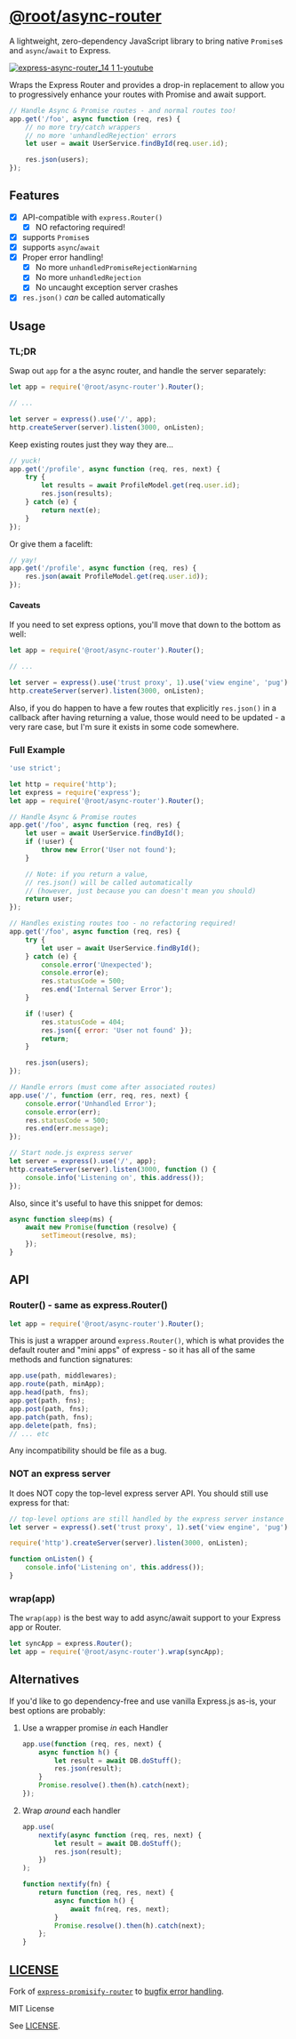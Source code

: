 # [@root/async-router](https://github.com/therootcompany/async-router)

A lightweight, zero-dependency JavaScript library to bring native `Promise`s and
`async`/`await` to Express.

[![express-async-router_14 1 1-youtube](https://user-images.githubusercontent.com/122831/120441794-2cb13180-c342-11eb-9747-6db1e472b3be.jpg)](https://www.youtube.com/watch?v=XFn0SJmGYs4&list=PLxki0D-ilnqZfyo2dZe11ZNGP7RJxJcoA&index=18)

Wraps the Express Router and provides a drop-in replacement to allow you to
progressively enhance your routes with Promise and await support.

```js
// Handle Async & Promise routes - and normal routes too!
app.get('/foo', async function (req, res) {
    // no more try/catch wrappers
    // no more 'unhandledRejection' errors
    let user = await UserService.findById(req.user.id);

    res.json(users);
});
```

## Features

-   [x] API-compatible with `express.Router()`
    -   [x] NO refactoring required!
-   [x] supports `Promise`s
-   [x] supports `async`/`await`
-   [x] Proper error handling!
    -   [x] No more `unhandledPromiseRejectionWarning`
    -   [x] No more `unhandledRejection`
    -   [x] No uncaught exception server crashes
-   [x] `res.json()` _can_ be called automatically

## Usage

### TL;DR

Swap out `app` for a the async router, and handle the server separately:

```js
let app = require('@root/async-router').Router();

// ...

let server = express().use('/', app);
http.createServer(server).listen(3000, onListen);
```

Keep existing routes just they way they are...

```js
// yuck!
app.get('/profile', async function (req, res, next) {
    try {
        let results = await ProfileModel.get(req.user.id);
        res.json(results);
    } catch (e) {
        return next(e);
    }
});
```

Or give them a facelift:

```js
// yay!
app.get('/profile', async function (req, res) {
    res.json(await ProfileModel.get(req.user.id));
});
```

#### Caveats

If you need to set express options, you'll move that down to the bottom as well:

```js
let app = require('@root/async-router').Router();

// ...

let server = express().use('trust proxy', 1).use('view engine', 'pug').use('/', app);
http.createServer(server).listen(3000, onListen);
```

Also, if you do happen to have a few routes that explicitly
`res.json()` in a callback after having returning a value,
those would need to be updated - a very rare case, but I'm
sure it exists in some code somewhere.

### Full Example

```js
'use strict';

let http = require('http');
let express = require('express');
let app = require('@root/async-router').Router();

// Handle Async & Promise routes
app.get('/foo', async function (req, res) {
    let user = await UserService.findById();
    if (!user) {
        throw new Error('User not found');
    }

    // Note: if you return a value,
    // res.json() will be called automatically
    // (however, just because you can doesn't mean you should)
    return user;
});

// Handles existing routes too - no refactoring required!
app.get('/foo', async function (req, res) {
    try {
        let user = await UserService.findById();
    } catch (e) {
        console.error('Unexpected');
        console.error(e);
        res.statusCode = 500;
        res.end('Internal Server Error');
    }

    if (!user) {
        res.statusCode = 404;
        res.json({ error: 'User not found' });
        return;
    }

    res.json(users);
});

// Handle errors (must come after associated routes)
app.use('/', function (err, req, res, next) {
    console.error('Unhandled Error');
    console.error(err);
    res.statusCode = 500;
    res.end(err.message);
});

// Start node.js express server
let server = express().use('/', app);
http.createServer(server).listen(3000, function () {
    console.info('Listening on', this.address());
});
```

Also, since it's useful to have this snippet for demos:

```js
async function sleep(ms) {
    await new Promise(function (resolve) {
        setTimeout(resolve, ms);
    });
}
```

## API

### Router() - same as express.Router()

```js
let app = require('@root/async-router').Router();
```

This is just a wrapper around `express.Router()`, which is what provides the
default router and "mini apps" of express - so it has all of the same methods
and function signatures:

```js
app.use(path, middlewares);
app.route(path, minApp);
app.head(path, fns);
app.get(path, fns);
app.post(path, fns);
app.patch(path, fns);
app.delete(path, fns);
// ... etc
```

Any incompatibility should be file as a bug.

### NOT an express server

It does NOT copy the top-level express server API. You should still use express for that:

```js
// top-level options are still handled by the express server instance
let server = express().set('trust proxy', 1).set('view engine', 'pug').use('/', app);

require('http').createServer(server).listen(3000, onListen);

function onListen() {
    console.info('Listening on', this.address());
}
```

### wrap(app)

The `wrap(app)` is the best way to add async/await
support to your Express app or Router.

```js
let syncApp = express.Router();
let app = require('@root/async-router').wrap(syncApp);
```

## Alternatives

If you'd like to go dependency-free and use vanilla Express.js as-is,
your best options are probably:

1.  Use a wrapper promise _in_ each Handler
    ```js
    app.use(function (req, res, next) {
        async function h() {
            let result = await DB.doStuff();
            res.json(result);
        }
        Promise.resolve().then(h).catch(next);
    });
    ```
2.  Wrap _around_ each handler

    ```js
    app.use(
        nextify(async function (req, res, next) {
            let result = await DB.doStuff();
            res.json(result);
        })
    );

    function nextify(fn) {
        return function (req, res, next) {
            async function h() {
                await fn(req, res, next);
            }
            Promise.resolve().then(h).catch(next);
        };
    }
    ```

## [LICENSE](/LICENSE)

Fork of [`express-promisify-router`][fork] to [bugfix error handling][fix].

[fork]: https://github.com/michal-choluj/express-promisify-router#readme
[fix]: https://github.com/michal-choluj/express-promisify-router/pull/3

MIT License

See [LICENSE](/LICENSE).
